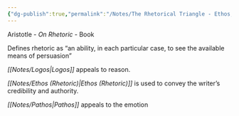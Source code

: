 ```yaml
---
{"dg-publish":true,"permalink":"/Notes/The Rhetorical Triangle - Ethos, Pathos and Logos/"}
---
```


Aristotle - _On Rhetoric_ - Book

Defines rhetoric as “an ability, in each particular case, to see the available means of persuasion”

*[[Notes/Logos\|Logos]]* appeals to reason. 

*[[Notes/Ethos (Rhetoric)\|Ethos (Rhetoric)]]* is used to convey the writer’s credibility and authority.

*[[Notes/Pathos\|Pathos]]* appeals to the emotion


